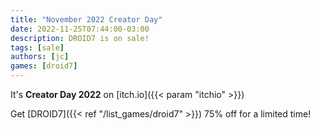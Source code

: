 ```yaml
---
title: "November 2022 Creator Day"
date: 2022-11-25T07:44:00-03:00
description: DROID7 is on sale!
tags: [sale]
authors: [jc]
games: [droid7]
---
```


It's **Creator Day 2022** on [itch.io]({{< param "itchio" >}})

Get [DROID7]({{< ref "/list_games/droid7" >}}) 75% off for a limited time!
